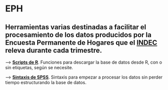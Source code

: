 # EPH

## Herramientas varias destinadas a facilitar el procesamiento de los datos producidos por la Encuesta Permanente de Hogares que el [INDEC](https://www.indec.gob.ar/) releva durante cada trimestre.




--> [**Scripts de R**](https://github.com/pablinte/eph/tree/master/R). Funciones para descargar la base de datos desde R, con o sin etiquetas, según se necesite.



--> [**Sintaxis de SPSS**](https://github.com/pablinte/eph/tree/master/spss). Sintaxis para empezar a procesar los datos sin perder tiempo estructurando la base de datos.

